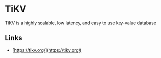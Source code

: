
# TiKV


TiKV is a highly scalable, low latency, and easy to use
key-value database


## Links

- [https://tikv.org/](https://tikv.org/)
